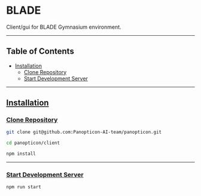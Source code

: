 # BLADE

Client/gui for BLADE Gymnasium environment.

---

## Table of Contents

- [Installation](#installation)
  - [Clone Repository](#clone-repository)
  - [Start Development Server](#start-development-server)

---

## [Installation](#installation)

### [Clone Repository](#clone-repository)

```bash
git clone git@github.com:Panopticon-AI-team/panopticon.git
```

```bash
cd panopticon/client
```

```bash
npm install
```

---

### [Start Development Server](#start-development-server)

```bash
npm run start
```

